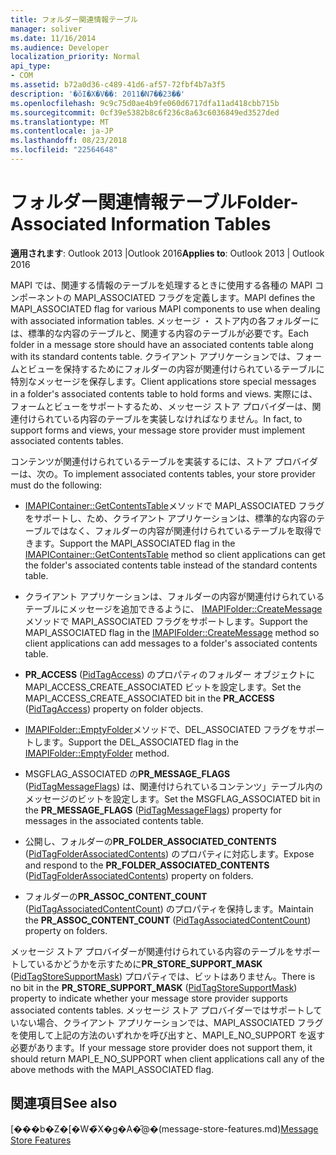 ```yaml
---
title: フォルダー関連情報テーブル
manager: soliver
ms.date: 11/16/2014
ms.audience: Developer
localization_priority: Normal
api_type:
- COM
ms.assetid: b72a0d36-c489-41d6-af57-72fbf4b7a3f5
description: '�ŏI�X�V��: 2011�N7��23��'
ms.openlocfilehash: 9c9c75d0ae4b9fe060d6717dfa11ad418cbb715b
ms.sourcegitcommit: 0cf39e5382b8c6f236c8a63c6036849ed3527ded
ms.translationtype: MT
ms.contentlocale: ja-JP
ms.lasthandoff: 08/23/2018
ms.locfileid: "22564648"
---
```

# <a name="folder-associated-information-tables"></a><span data-ttu-id="e4145-103">フォルダー関連情報テーブル</span><span class="sxs-lookup"><span data-stu-id="e4145-103">Folder-Associated Information Tables</span></span>

  
  
<span data-ttu-id="e4145-104">**適用されます**: Outlook 2013 |Outlook 2016</span><span class="sxs-lookup"><span data-stu-id="e4145-104">**Applies to**: Outlook 2013 | Outlook 2016</span></span> 
  
<span data-ttu-id="e4145-105">MAPI では、関連する情報のテーブルを処理するときに使用する各種の MAPI コンポーネントの MAPI_ASSOCIATED フラグを定義します。</span><span class="sxs-lookup"><span data-stu-id="e4145-105">MAPI defines the MAPI_ASSOCIATED flag for various MAPI components to use when dealing with associated information tables.</span></span> <span data-ttu-id="e4145-106">メッセージ ・ ストア内の各フォルダーには、標準的な内容のテーブルと、関連する内容のテーブルが必要です。</span><span class="sxs-lookup"><span data-stu-id="e4145-106">Each folder in a message store should have an associated contents table along with its standard contents table.</span></span> <span data-ttu-id="e4145-107">クライアント アプリケーションでは、フォームとビューを保持するためにフォルダーの内容が関連付けられているテーブルに特別なメッセージを保存します。</span><span class="sxs-lookup"><span data-stu-id="e4145-107">Client applications store special messages in a folder's associated contents table to hold forms and views.</span></span> <span data-ttu-id="e4145-108">実際には、フォームとビューをサポートするため、メッセージ ストア プロバイダーは、関連付けられている内容のテーブルを実装しなければなりません。</span><span class="sxs-lookup"><span data-stu-id="e4145-108">In fact, to support forms and views, your message store provider must implement associated contents tables.</span></span>
  
<span data-ttu-id="e4145-109">コンテンツが関連付けられているテーブルを実装するには、ストア プロバイダーは、次の。</span><span class="sxs-lookup"><span data-stu-id="e4145-109">To implement associated contents tables, your store provider must do the following:</span></span>
  
- <span data-ttu-id="e4145-110">[IMAPIContainer::GetContentsTable](imapicontainer-getcontentstable.md)メソッドで MAPI_ASSOCIATED フラグをサポートし、ため、クライアント アプリケーションは、標準的な内容のテーブルではなく、フォルダーの内容が関連付けられているテーブルを取得できます。</span><span class="sxs-lookup"><span data-stu-id="e4145-110">Support the MAPI_ASSOCIATED flag in the [IMAPIContainer::GetContentsTable](imapicontainer-getcontentstable.md) method so client applications can get the folder's associated contents table instead of the standard contents table.</span></span> 
    
- <span data-ttu-id="e4145-111">クライアント アプリケーションは、フォルダーの内容が関連付けられているテーブルにメッセージを追加できるように、 [IMAPIFolder::CreateMessage](imapifolder-createmessage.md)メソッドで MAPI_ASSOCIATED フラグをサポートします。</span><span class="sxs-lookup"><span data-stu-id="e4145-111">Support the MAPI_ASSOCIATED flag in the [IMAPIFolder::CreateMessage](imapifolder-createmessage.md) method so client applications can add messages to a folder's associated contents table.</span></span> 
    
- <span data-ttu-id="e4145-112">**PR_ACCESS** ([PidTagAccess](pidtagaccess-canonical-property.md)) のプロパティのフォルダー オブジェクトに MAPI_ACCESS_CREATE_ASSOCIATED ビットを設定します。</span><span class="sxs-lookup"><span data-stu-id="e4145-112">Set the MAPI_ACCESS_CREATE_ASSOCIATED bit in the **PR_ACCESS** ([PidTagAccess](pidtagaccess-canonical-property.md)) property on folder objects.</span></span>
    
- <span data-ttu-id="e4145-113">[IMAPIFolder::EmptyFolder](imapifolder-emptyfolder.md)メソッドで、DEL_ASSOCIATED フラグをサポートします。</span><span class="sxs-lookup"><span data-stu-id="e4145-113">Support the DEL_ASSOCIATED flag in the [IMAPIFolder::EmptyFolder](imapifolder-emptyfolder.md) method.</span></span> 
    
- <span data-ttu-id="e4145-114">MSGFLAG_ASSOCIATED の**PR_MESSAGE_FLAGS** ([PidTagMessageFlags](pidtagmessageflags-canonical-property.md)) は、関連付けられているコンテンツ」テーブル内のメッセージのビットを設定します。</span><span class="sxs-lookup"><span data-stu-id="e4145-114">Set the MSGFLAG_ASSOCIATED bit in the **PR_MESSAGE_FLAGS** ([PidTagMessageFlags](pidtagmessageflags-canonical-property.md)) property for messages in the associated contents table.</span></span>
    
- <span data-ttu-id="e4145-115">公開し、フォルダーの**PR_FOLDER_ASSOCIATED_CONTENTS** ([PidTagFolderAssociatedContents](pidtagfolderassociatedcontents-canonical-property.md)) のプロパティに対応します。</span><span class="sxs-lookup"><span data-stu-id="e4145-115">Expose and respond to the **PR_FOLDER_ASSOCIATED_CONTENTS** ([PidTagFolderAssociatedContents](pidtagfolderassociatedcontents-canonical-property.md)) property on folders.</span></span>
    
- <span data-ttu-id="e4145-116">フォルダーの**PR_ASSOC_CONTENT_COUNT** ([PidTagAssociatedContentCount](pidtagassociatedcontentcount-canonical-property.md)) のプロパティを保持します。</span><span class="sxs-lookup"><span data-stu-id="e4145-116">Maintain the **PR_ASSOC_CONTENT_COUNT** ([PidTagAssociatedContentCount](pidtagassociatedcontentcount-canonical-property.md)) property on folders.</span></span>
    
<span data-ttu-id="e4145-117">メッセージ ストア プロバイダーが関連付けられている内容のテーブルをサポートしているかどうかを示すために**PR_STORE_SUPPORT_MASK** ([PidTagStoreSupportMask](pidtagstoresupportmask-canonical-property.md)) プロパティでは、ビットはありません。</span><span class="sxs-lookup"><span data-stu-id="e4145-117">There is no bit in the **PR_STORE_SUPPORT_MASK** ([PidTagStoreSupportMask](pidtagstoresupportmask-canonical-property.md)) property to indicate whether your message store provider supports associated contents tables.</span></span> <span data-ttu-id="e4145-118">メッセージ ストア プロバイダーではサポートしていない場合、クライアント アプリケーションでは、MAPI_ASSOCIATED フラグを使用して上記の方法のいずれかを呼び出すと、MAPI_E_NO_SUPPORT を返す必要があります。</span><span class="sxs-lookup"><span data-stu-id="e4145-118">If your message store provider does not support them, it should return MAPI_E_NO_SUPPORT when client applications call any of the above methods with the MAPI_ASSOCIATED flag.</span></span>
  
## <a name="see-also"></a><span data-ttu-id="e4145-119">関連項目</span><span class="sxs-lookup"><span data-stu-id="e4145-119">See also</span></span>



<span data-ttu-id="e4145-120">[���b�Z�[�W�̃X�g�A�̋@�[](message-store-features.md)(message-store-features.md)</span><span class="sxs-lookup"><span data-stu-id="e4145-120">[Message Store Features](message-store-features.md)</span></span>

